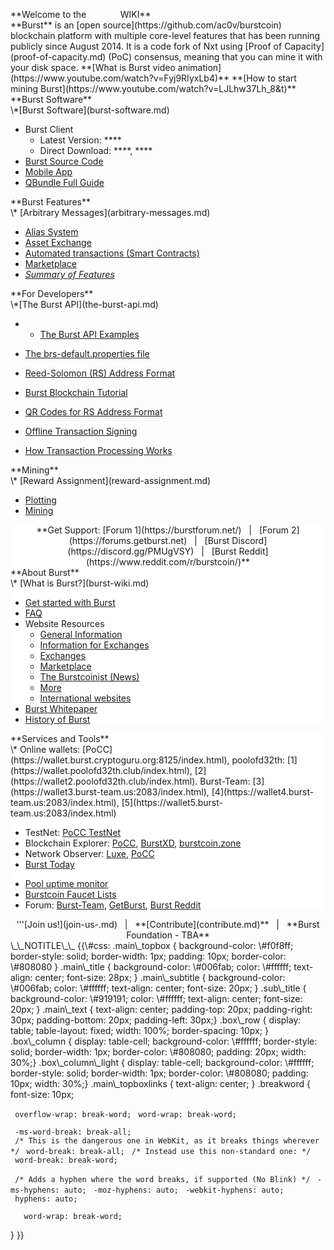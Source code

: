 <languages></languages> <translate>

<div class="main_topbox">
<div class="main_title">
**Welcome to the <span style="color:#ffffff">BURST</span> WIKI**

</div>
<div class="main_text">
**Burst** is an [open source](https://github.com/ac0v/burstcoin) blockchain platform with multiple core-level features that has been running publicly since August 2014. It is a code fork of Nxt using [Proof of Capacity](proof-of-capacity.md) (PoC) consensus, meaning that you can mine it with your disk space.
**[What is Burst video animation](https://www.youtube.com/watch?v=Fyj9RIyxLb4)**
**[How to start mining Burst](https://www.youtube.com/watch?v=LJLhw37Lh_8&t)**

</div>
<div class="box_row">
<div class="box_column">
<div class="main_subtitle">
**Burst Software**

</div>
\*[Burst Software](burst-software.md)

-   Burst Client
    -   Latest Version: ****
    -   Direct Download: ****, ****
-   [Burst Source Code](https://github.com/PoC-Consortium/burstcoin)
-   [Mobile App](mobile-app.md)
-   [QBundle Full Guide](qbundle.md)

</div>
<div class="box_column">
<div class="main_subtitle">
**Burst Features**

</div>
\* [Arbitrary Messages](arbitrary-messages.md)

-   [Alias System](alias-system.md)
-   [Asset Exchange](asset-exchange.md)
-   [Automated transactions (Smart Contracts)](automated-transaction.md)
-   [Marketplace](marketplace.md)
-   [*Summary of Features*](current-features.md)

</div>
<div class="box_column">
<div class="main_subtitle">
**For Developers**

</div>
\*[The Burst API](the-burst-api.md)

-   -   [The Burst API Examples](the-burst-api-examples.md)

-   [The brs-default.properties file](brs-default-properties-configuration-file.md)
-   [Reed-Solomon (RS) Address Format](rs-address-format.md)
-   [Burst Blockchain Tutorial](burst-blockchain-tutorial.md)
-   [QR Codes for RS Address Format](qr-codes-for-rs-address-format.md)
-   [Offline Transaction Signing](offline-transaction-signing.md)
-   [How Transaction Processing Works](how-tx-processing-works.md)

</div>
<div class="box_column">
<div class="main_subtitle">
**Mining**

</div>
\* [Reward Assignment](reward-assignment.md)

-   [Plotting](plotting.md)
-   [Mining](mining.md)

</div>
</div>
<div class="box_row">
<div class="box_column_light" style="background-color: #ffffff; text-align:center;">
**Get Support: [Forum 1](https://burstforum.net/)   |   [Forum 2](https://forums.getburst.net)   |   [Burst Discord](https://discord.gg/PMUgVSY)   |   [Burst Reddit](https://www.reddit.com/r/burstcoin/)**

</div>
</div>
<div class="box_row">
<div class="box_column" style="background-color: #ffffff;">
<div class="sub_title">
**About Burst**

</div>
\* [What is Burst?](burst-wiki.md)

-   [Get started with Burst](getting-started.md)
-   [FAQ](faq.md)
-   Website Resources
    -   [General Information](https://www.burst-coin.org/)
    -   [Information for Exchanges](https://www.burst-coin.org/information-for-exchanges)
    -   [Exchanges](exchanges.md)
    -   [Marketplace](http://x.burstnation.com/marketplace)
    -   [The Burstcoinist (News)](https://www.burstcoin.ist/)
    -   [More](list-of-burst-related-websites.md)
    -   [International websites](list-of-international-burst-websites.md)
-   [Burst Whitepaper](whitepaper-burst.md)
-   [History of Burst](history-of-burst.md)

</div>
<div class="box_column" style="background-color: #ffffff;">
<div class="sub_title">
**Services and Tools**

</div>
\* Online wallets: [PoCC](https://wallet.burst.cryptoguru.org:8125/index.html), poolofd32th: [1](https://wallet.poolofd32th.club/index.html), [2](https://wallet2.poolofd32th.club/index.html). Burst-Team: [3](https://wallet3.burst-team.us:2083/index.html), [4](https://wallet4.burst-team.us:2083/index.html), [5](https://wallet5.burst-team.us:2083/index.html)

-   TestNet: [PoCC TestNet](https://wallet.dev.burst-test.net/)
-   Blockchain Explorer: [PoCC](https://explore.burst.cryptoguru.org/), [BurstXD](http://burstxd.com/blocks/), [burstcoin.zone](http://burstcoin.zone/wordpress/blockexplorer/)
-   Network Observer: [Luxe](http://burstcoin.cc/), [PoCC](https://explore.burst.cryptoguru.org/tool/observe)
-   [Burst Today](http://www.burst.today/)

<!-- -->

-   [Pool uptime monitor](https://uptime.statuscake.com/?TestID=M30iNz7TSq)
-   [Burstcoin Faucet Lists](http://burstfaucets.com/)
-   Forum: [Burst-Team](http://burstforum.net/), [GetBurst](https://forums.getburst.net/), [Burst Reddit](https://www.reddit.com/r/burstcoin/)

</div>
</div>
<div id="main_topboxlinks">
<center>
'''[Join us!](join-us-.md)   |   **[Contribute](contribute.md)**   |   **Burst Foundation - TBA**

</center>
</div>
</div>
</translate> \_\_NOTITLE\_\_ {{\#css: .main\_topbox { background-color: \#f0f8ff; border-style: solid; border-width: 1px; padding: 10px; border-color: \#808080 } .main\_title { background-color: \#006fab; color: \#ffffff; text-align: center; font-size: 28px; } .main\_subtitle { background-color: \#006fab; color: \#ffffff; text-align: center; font-size: 20px; } .sub\_title { background-color: \#919191; color: \#ffffff; text-align: center; font-size: 20px; } .main\_text { text-align: center; padding-top: 20px; padding-right: 30px; padding-bottom: 20px; padding-left: 30px;} .box\_row { display: table; table-layout: fixed; width: 100%; border-spacing: 10px; } .box\_column { display: table-cell; background-color: \#ffffff; border-style: solid; border-width: 1px; border-color: \#808080; padding: 20px; width: 30%;} .box\_column\_light { display: table-cell; background-color: \#ffffff; border-style: solid; border-width: 1px; border-color: \#808080; padding: 10px; width: 30%;} .main\_topboxlinks { text-align: center; } .breakword { font-size: 10px;

` overflow-wrap: break-word;`
` word-wrap: break-word;`

` -ms-word-break: break-all;`
` /* This is the dangerous one in WebKit, as it breaks things wherever */`
` word-break: break-all;`
` /* Instead use this non-standard one: */`
` word-break: break-word;`

` /* Adds a hyphen where the word breaks, if supported (No Blink) */`
` -ms-hyphens: auto;`
` -moz-hyphens: auto;`
` -webkit-hyphens: auto;`
` hyphens: auto;`

`   word-wrap: break-word;`

} }}
